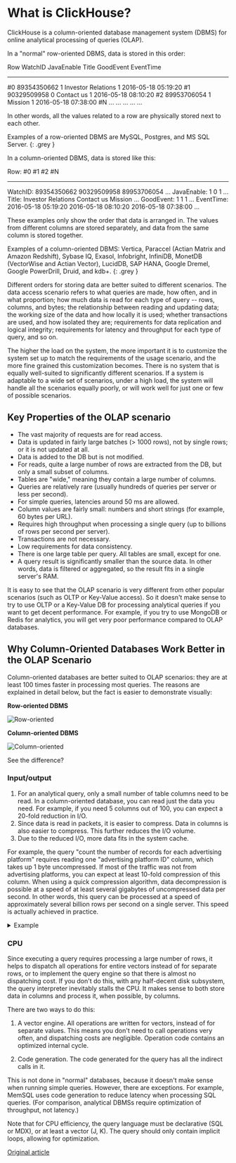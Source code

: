 What is ClickHouse?
===================

ClickHouse is a column-oriented database management system (DBMS) for
online analytical processing of queries (OLAP).

In a "normal" row-oriented DBMS, data is stored in this order:

  Row   WatchID       JavaEnable   Title                GoodEvent   EventTime
  ----- ------------- ------------ -------------------- ----------- ---------------------
  \#0   89354350662   1            Investor Relations   1           2016-05-18 05:19:20
  \#1   90329509958   0            Contact us           1           2016-05-18 08:10:20
  \#2   89953706054   1            Mission              1           2016-05-18 07:38:00
  \#N   ...           ...          ...                  ...         ...

In other words, all the values related to a row are physically stored
next to each other.

Examples of a row-oriented DBMS are MySQL, Postgres, and MS SQL Server.
{: .grey }

In a column-oriented DBMS, data is stored like this:

  Row:          \#0                   \#1                   \#2                   \#N
  ------------- --------------------- --------------------- --------------------- -----
  WatchID:      89354350662           90329509958           89953706054           ...
  JavaEnable:   1                     0                     1                     ...
  Title:        Investor Relations    Contact us            Mission               ...
  GoodEvent:    1                     1                     1                     ...
  EventTime:    2016-05-18 05:19:20   2016-05-18 08:10:20   2016-05-18 07:38:00   ...

These examples only show the order that data is arranged in. The values
from different columns are stored separately, and data from the same
column is stored together.

Examples of a column-oriented DBMS: Vertica, Paraccel (Actian Matrix and
Amazon Redshift), Sybase IQ, Exasol, Infobright, InfiniDB, MonetDB
(VectorWise and Actian Vector), LucidDB, SAP HANA, Google Dremel, Google
PowerDrill, Druid, and kdb+. {: .grey }

Different orders for storing data are better suited to different
scenarios. The data access scenario refers to what queries are made, how
often, and in what proportion; how much data is read for each type of
query -- rows, columns, and bytes; the relationship between reading and
updating data; the working size of the data and how locally it is used;
whether transactions are used, and how isolated they are; requirements
for data replication and logical integrity; requirements for latency and
throughput for each type of query, and so on.

The higher the load on the system, the more important it is to customize
the system set up to match the requirements of the usage scenario, and
the more fine grained this customization becomes. There is no system
that is equally well-suited to significantly different scenarios. If a
system is adaptable to a wide set of scenarios, under a high load, the
system will handle all the scenarios equally poorly, or will work well
for just one or few of possible scenarios.

Key Properties of the OLAP scenario
-----------------------------------

-   The vast majority of requests are for read access.
-   Data is updated in fairly large batches (\> 1000 rows), not by
    single rows; or it is not updated at all.
-   Data is added to the DB but is not modified.
-   For reads, quite a large number of rows are extracted from the DB,
    but only a small subset of columns.
-   Tables are "wide," meaning they contain a large number of columns.
-   Queries are relatively rare (usually hundreds of queries per server
    or less per second).
-   For simple queries, latencies around 50 ms are allowed.
-   Column values are fairly small: numbers and short strings (for
    example, 60 bytes per URL).
-   Requires high throughput when processing a single query (up to
    billions of rows per second per server).
-   Transactions are not necessary.
-   Low requirements for data consistency.
-   There is one large table per query. All tables are small, except for
    one.
-   A query result is significantly smaller than the source data. In
    other words, data is filtered or aggregated, so the result fits in a
    single server's RAM.

It is easy to see that the OLAP scenario is very different from other
popular scenarios (such as OLTP or Key-Value access). So it doesn't make
sense to try to use OLTP or a Key-Value DB for processing analytical
queries if you want to get decent performance. For example, if you try
to use MongoDB or Redis for analytics, you will get very poor
performance compared to OLAP databases.

Why Column-Oriented Databases Work Better in the OLAP Scenario
--------------------------------------------------------------

Column-oriented databases are better suited to OLAP scenarios: they are
at least 100 times faster in processing most queries. The reasons are
explained in detail below, but the fact is easier to demonstrate
visually:

**Row-oriented DBMS**

![Row-oriented](images/row_oriented.gif#)

**Column-oriented DBMS**

![Column-oriented](images/column_oriented.gif#)

See the difference?

### Input/output

1.  For an analytical query, only a small number of table columns need
    to be read. In a column-oriented database, you can read just the
    data you need. For example, if you need 5 columns out of 100, you
    can expect a 20-fold reduction in I/O.
2.  Since data is read in packets, it is easier to compress. Data in
    columns is also easier to compress. This further reduces the I/O
    volume.
3.  Due to the reduced I/O, more data fits in the system cache.

For example, the query "count the number of records for each advertising
platform" requires reading one "advertising platform ID" column, which
takes up 1 byte uncompressed. If most of the traffic was not from
advertising platforms, you can expect at least 10-fold compression of
this column. When using a quick compression algorithm, data
decompression is possible at a speed of at least several gigabytes of
uncompressed data per second. In other words, this query can be
processed at a speed of approximately several billion rows per second on
a single server. This speed is actually achieved in practice.

<details>

<summary>Example</summary>

    $ clickhouse-client
    ClickHouse client version 0.0.52053.
    Connecting to localhost:9000.
    Connected to ClickHouse server version 0.0.52053.

    :) SELECT CounterID, count() FROM hits GROUP BY CounterID ORDER BY count() DESC LIMIT 20

    SELECT
    CounterID,
    count()
    FROM hits
    GROUP BY CounterID
    ORDER BY count() DESC
    LIMIT 20

    ┌─CounterID─┬──count()─┐
    │    114208 │ 56057344 │
    │    115080 │ 51619590 │
    │      3228 │ 44658301 │
    │     38230 │ 42045932 │
    │    145263 │ 42042158 │
    │     91244 │ 38297270 │
    │    154139 │ 26647572 │
    │    150748 │ 24112755 │
    │    242232 │ 21302571 │
    │    338158 │ 13507087 │
    │     62180 │ 12229491 │
    │     82264 │ 12187441 │
    │    232261 │ 12148031 │
    │    146272 │ 11438516 │
    │    168777 │ 11403636 │
    │   4120072 │ 11227824 │
    │  10938808 │ 10519739 │
    │     74088 │  9047015 │
    │    115079 │  8837972 │
    │    337234 │  8205961 │
    └───────────┴──────────┘

    20 rows in set. Elapsed: 0.153 sec. Processed 1.00 billion rows, 4.00 GB (6.53 billion rows/s., 26.10 GB/s.)

    :)

</details>

### CPU

Since executing a query requires processing a large number of rows, it
helps to dispatch all operations for entire vectors instead of for
separate rows, or to implement the query engine so that there is almost
no dispatching cost. If you don't do this, with any half-decent disk
subsystem, the query interpreter inevitably stalls the CPU. It makes
sense to both store data in columns and process it, when possible, by
columns.

There are two ways to do this:

1.  A vector engine. All operations are written for vectors, instead of
    for separate values. This means you don't need to call operations
    very often, and dispatching costs are negligible. Operation code
    contains an optimized internal cycle.

2.  Code generation. The code generated for the query has all the
    indirect calls in it.

This is not done in "normal" databases, because it doesn't make sense
when running simple queries. However, there are exceptions. For example,
MemSQL uses code generation to reduce latency when processing SQL
queries. (For comparison, analytical DBMSs require optimization of
throughput, not latency.)

Note that for CPU efficiency, the query language must be declarative
(SQL or MDX), or at least a vector (J, K). The query should only contain
implicit loops, allowing for optimization.

[Original article](https://clickhouse.tech/docs/en/) <!--hide-->
